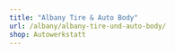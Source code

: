 ```yaml
---
title: "Albany Tire & Auto Body"
url: /albany/albany-tire-und-auto-body/
shop: Autowerkstatt
---
```

